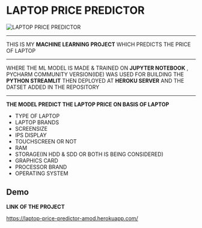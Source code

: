 
# LAPTOP PRICE PREDICTOR
![LAPTOP PRICE PREDICTOR](https://user-images.githubusercontent.com/52829708/141611235-9920dfb0-bfb6-4e8f-a960-51590477a5d2.png)

--------------------------------

THIS IS MY **MACHINE LEARNING PROJECT** WHICH PREDICTS THE PRICE OF LAPTOP

----

WHERE THE ML MODEL IS MADE & TRAINED ON **JUPYTER NOTEBOOK** , PYCHARM COMMUNITY VERSION(IDE) WAS USED FOR BUILDING THE **PYTHON STREAMLIT** THEN DEPLOYED AT **HEROKU SERVER** AND THE DATSET ADDED IN THE REPOSITORY 

------------------------------
**THE MODEL PREDICT THE LAPTOP PRICE ON BASIS OF LAPTOP** 
* TYPE OF LAPTOP
* LAPTOP BRANDS
* SCREENSIZE
* IPS DISPLAY
* TOUCHSCREEN OR NOT
* RAM
* STORAGE(IN HDD & SDD OR BOTH IS BEING CONSIDERED)
* GRAPHICS CARD
* PROCESSOR BRAND
* OPERATING SYSTEM


## Demo
**LINK OF THE PROJECT**

https://laptop-price-predictor-amod.herokuapp.com/

